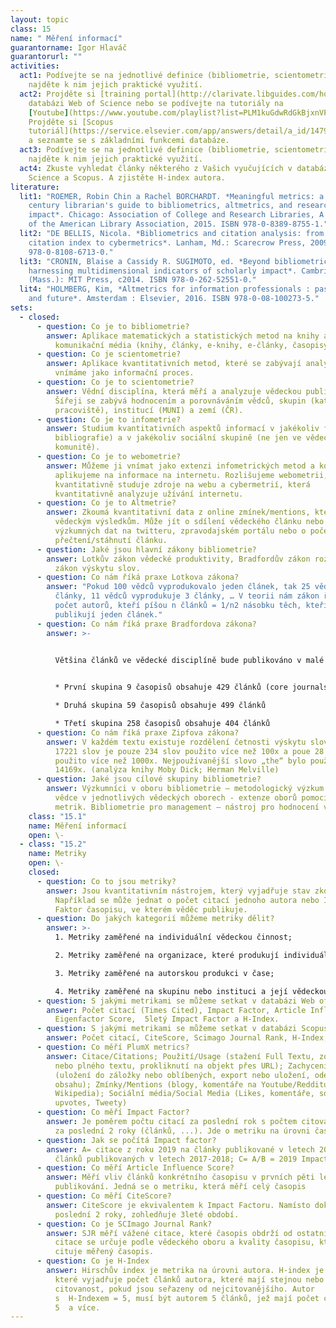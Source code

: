 ```yaml
---
layout: topic
class: 15
name: " Měření informací"
guarantorname: Igor Hlaváč
guarantorurl: ""
activities:
  act1: Podívejte se na jednotlivé definice (bibliometrie, scientometrie, …) a
    najděte k nim jejich praktické využití.
  act2: Projděte si [training portal](http://clarivate.libguides.com/home) k
    databázi Web of Science nebo se podívejte na tutoriály na
    [Youtube](https://www.youtube.com/playlist?list=PLM1kuGdwRdGkBjxnVPR0PL5Y2zDuw9d1s).
    Projděte si [Scopus
    tutoriál](https://service.elsevier.com/app/answers/detail/a_id/14799/supporthub/scopus/)
    a seznamte se s základními funkcemi databáze.
  act3: Podívejte se na jednotlivé definice (bibliometrie, scientometrie, …) a
    najděte k nim jejich praktické využití.
  act4: Zkuste vyhledat články některého z Vašich vyučujících v databázích Web of
    Science a Scopus. A zjistěte H-index autora.
literature:
  lit1: "ROEMER, Robin Chin a Rachel BORCHARDT. *Meaningful metrics: a 21st
    century librarian's guide to bibliometrics, altmetrics, and research
    impact*. Chicago: Association of College and Research Libraries, A division
    of the American Library Association, 2015. ISBN 978-0-8389-8755-1."
  lit2: "DE BELLIS, Nicola. *Bibliometrics and citation analysis: from the Science
    citation index to cybermetrics*. Lanham, Md.: Scarecrow Press, 2009. ISBN
    978-0-8108-6713-0."
  lit3: "CRONIN, Blaise a Cassidy R. SUGIMOTO, ed. *Beyond bibliometrics:
    harnessing multidimensional indicators of scholarly impact*. Cambridge
    (Mass.): MIT Press, c2014. ISBN 978-0-262-52551-0."
  lit4: "HOLMBERG, Kim, *Altmetrics for information professionals : past, present
    and future*. Amsterdam : Elsevier, 2016. ISBN 978-0-08-100273-5."
sets:
  - closed:
      - question: Co je to bibliometrie?
        answer: Aplikace matematických a statistických metod na knihy a další
          komunikační média (knihy, články, e-knihy, e-články, časopisy.
      - question: Co je scientometrie?
        answer: Aplikace kvantitativních metod, které se zabývají analýzou vědy, kterou
          vnímáme jako informační proces.
      - question: Co je to scientometrie?
        answer: Vědní disciplína, která měří a analyzuje vědeckou publikační činnost.
          Šířeji se zabývá hodnocením a porovnáváním vědců, skupin (katedra,
          pracoviště), institucí (MUNI) a zemí (ČR).
      - question: Co je to infometrie?
        answer: Studium kvantitativních aspektů informací v jakékoliv formě (ne jen
          bibliografie) a v jakékoliv sociální skupině (ne jen ve vědecké
          komunitě).
      - question: Co je to webometrie?
        answer: Můžeme ji vnímat jako extenzi infometrických metod a konceptů, které
          aplikujeme na informace na internetu. Rozlišujeme webometrii, která
          kvantitativně studuje zdroje na webu a cybermetrií, která
          kvantitativně analyzuje užívání internetu.
      - question: Co je to Altmetrie?
        answer: Zkoumá kvantitativní data z online zmínek/mentions, které se vztahují k
          vědeckým výsledkům. Může jít o sdílení vědeckého článku nebo
          výzkumných dat na twitteru, zpravodajském portálu nebo o počet
          přečtení/stáhnutí článku.
      - question: Jaké jsou hlavní zákony bibliometrie?
        answer: Lotkův zákon vědecké produktivity, Bradfordův zákon rozptylu, Zipfův
          zákon výskytu slov.
      - question: Co nám říká praxe Lotkova zákona?
        answer: "Pokud 100 vědců vyprodukovalo jeden článek, tak 25 vědců vyprodukuje 2
          články, 11 vědců vyprodukuje 3 články, … V teorii nám zákon říká:
          počet autorů, kteří píšou n článků = 1/n2 násobku těch, kteří
          publikují jeden článek."
      - question: Co nám říká praxe Bradfordova zákona?
        answer: >-
          

          Většina článků ve vědecké disciplíně bude publikováno v malé skupině hlavních časopisů (core journals), zatímco zbytek článků je rozptýleno ve velkém počtu časopisů. Prakticky:


          * První skupina 9 časopisů obsahuje 429 článků (core journals)

          * Druhá skupina 59 časopisů obsahuje 499 článků

          * Třetí skupina 258 časopisů obsahuje 404 článků
      - question: Co nám říká praxe Zipfova zákona?
        answer: V každém textu existuje rozdělení četnosti výskytu slov. Z unikátních
          17221 slov je pouze 234 slov použito více než 100x a poue 28 slov je
          použito více než 1000x. Nejpoužívanější slovo „the“ bylo použito
          14169x. (analýza knihy Moby Dick; Herman Melville)
      - question: Jaké jsou cílové skupiny bibliometrie?
        answer: Výzkumníci v oboru bibliometrie – metodologický výzkum. Bibliometrie pro
          vědce v jednotlivých vědeckých oborech - extenze oborů pomocí různých
          metrik. Bibliometrie pro management – nástroj pro hodnocení vědy.
    class: "15.1"
    name: Měření informací
    open: \-
  - class: "15.2"
    name: Metriky
    open: \-
    closed:
      - question: Co to jsou metriky?
        answer: Jsou kvantitativním nástrojem, který vyjadřuje stav zkoumaného objektu.
          Například se může jednat o počet citací jednoho autora nebo Impakt
          Faktor časopisu, ve kterém věděc publikuje.
      - question: Do jakých kategorií můžeme metriky dělit?
        answer: >-
          1. Metriky zaměřené na individuální vědeckou činnost;

          2. Metriky zaměřené na organizace, které produkují individuální vědeckou činnost;

          3. Metriky zaměřené na autorskou produkci v čase;

          4. Metriky zaměřené na skupinu nebo instituci a její vědeckou produkci v čase.
      - question: S jakými metrikami se můžeme setkat v databázi Web of Science?
        answer: Počet citací (Times Cited), Impact Factor, Article Influence Score,
          Eigenfactor Score,  5letý Impact Factor a H-Index.
      - question: S jakými metrikami se můžeme setkat v databázi Scopus?
        answer: Počet citací, CiteScore, Scimago Journal Rank, H-Index, PlumX Metrics.
      - question: Co měří PlumX metrics?
        answer: Citace/Citations; Použití/Usage (stažení Full Textu, zobrazení abstraktu
          nebo plného textu, prokliknutí na objekt přes URL); Zachycení/Capture
          (uložení do záložky nebo oblíbených, export nebo uložení, odebírání
          obsahu); Zmínky/Mentions (blogy, komentáře na Youtube/Redditu,
          Wikipedia); Sociální média/Social Media (Likes, komentáře, sdílení,
          upvotes, Tweety)
      - question: Co měří Impact Factor?
        answer: Je poměrem počtu citací za poslední rok s počtem citovatelných objektů
          za poslední 2 roky (článků, ...). Jde o metriku na úrovni časopisu.
      - question: Jak se počítá Impact factor?
        answer: A= citace z roku 2019 na články publikované v letech 2017-2018; B= počet
          článků publikovaných v letech 2017-2018; C= A/B = 2019 Impact Factor
      - question: Co měří Article Influence Score?
        answer: Měří vliv článků konkrétního časopisu v prvních pěti letech od jeho
          publikování. Jedná se o metriku, která měří celý časopis
      - question: Co měří CiteScore?
        answer: CiteScore je ekvivalentem k Impact Factoru. Namísto dokumentů za
          poslední 2 roky, zohledňuje 3leté období.
      - question: Co je SCImago Journal Rank?
        answer: SJR měří vážené citace, které časopis obdrží od ostatních článků. Váha
          citace se určuje podle vědeckého oboru a kvality časopisu, který
          cituje měřený časopis.
      - question: Co je H-Index
        answer: Hirschův index je metrika na úrovni autora. H-index je pořadové číslo,
          které vyjadřuje počet článků autora, které mají stejnou nebo vyšší
          citovanost, pokud jsou seřazeny od nejcitovanějšího. Autor
          s  H-Indexem = 5, musí být autorem 5 článků, jež mají počet citací
          5  a více.
---
```

